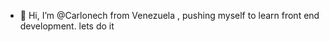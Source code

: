 - 👋 Hi, I’m @Carlonech from Venezuela , pushing myself to learn front end development. lets do it 

